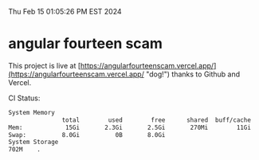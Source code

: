 Thu Feb 15 01:05:26 PM EST 2024

# angular fourteen scam


This project is live at [https://angularfourteenscam.vercel.app/](https://angularfourteenscam.vercel.app/ "dog!") thanks to Github and Vercel.

CI Status: 

```bash
System Memory
               total        used        free      shared  buff/cache   available
Mem:            15Gi       2.3Gi       2.5Gi       270Mi        11Gi        13Gi
Swap:          8.0Gi          0B       8.0Gi
System Storage
702M	.
```
```bash
